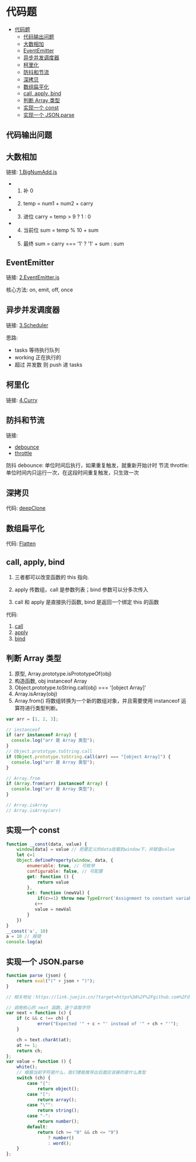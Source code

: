 # 代码题

- [代码题](#代码题)
  - [代码输出问题](#代码输出问题)
  - [大数相加](#大数相加)
  - [EventEmitter](#eventemitter)
  - [异步并发调度器](#异步并发调度器)
  - [柯里化](#柯里化)
  - [防抖和节流](#防抖和节流)
  - [深拷贝](#深拷贝)
  - [数组扁平化](#数组扁平化)
  - [call, apply, bind](#call-apply-bind)
  - [判断 Array 类型](#判断-array-类型)
  - [实现一个 const](#实现一个-const)
  - [实现一个 JSON.parse](#实现一个-jsonparse)

## 代码输出问题



## 大数相加

链接: [1.BigNumAdd.js](1.BigNumAdd.js)

- 1. 补 0
- 2. temp = num1 + num2 + carry
- 3. 进位 carry = temp > 9 ? 1 : 0
- 4. 当前位 sum = temp % 10 + sum
- 5. 最终 sum = carry === '1' ? '1' + sum : sum

## EventEmitter

链接: [2.EventEmitter.js](2.EventEmitter.js)

核心方法: on, emit, off, once

## 异步并发调度器

链接: [3.Scheduler](3.Scheduler.js)

思路:

- tasks 等待执行队列
- working 正在执行的
- 超过 并发数 则 push 进 tasks

## 柯里化

链接: [4.Curry](4.Curry.js)

## 防抖和节流

链接:

- [debounce](debounce.js)
- [throttle](throttle.js)

防抖 debounce: 单位时间后执行，如果重复触发，就重新开始计时
节流 throttle: 单位时间内只运行一次，在这段时间重复触发，只生效一次

## 深拷贝

代码: [deepClone](deepClone.js)

## 数组扁平化

代码: [Flatten](Flatten.js)

## call, apply, bind

1. 三者都可以改变函数的 this 指向.

2. apply 传数组，call 是参数列表；bind 参数可以分多次传入

3. call 和 apply 是直接执行函数, bind 是返回一个绑定 this 的函数

代码:

1. [call](call.js)
2. [apply](apply.js)
3. [bind](bind.js)

## 判断 Array 类型

1. 原型, Array.prototype.isPrototypeOf(obj)
2. 构造函数, obj instanceof Array
3. Object.prototype.toString.call(obj) === '[object Array]'
4. Array.isArray(obj)
5. Array.from() 将数组转换为一个新的数组对象，并且需要使用 instanceof 运算符进行类型判断。

```js
var arr = [1, 2, 3];

// instanceof
if (arr instanceof Array) {
  console.log("arr 是 Array 类型");
}
// Object.prototype.toString.call
if (Object.prototype.toString.call(arr) === "[object Array]") {
  console.log("arr 是 Array 类型");
}

// Array.from
if (Array.from(arr) instanceof Array) {
  console.log("arr 是 Array 类型");
}

// Array.isArray
// Array.isArray(arr)
```

## 实现一个 const

```js
function __const(data, value) {
    window[data] = value // 把要定义的data挂载到window下，并赋值value
	let c=1
    Object.defineProperty(window, data, { 
        enumerable: true, // 可枚举
        configurable: false, // 可配置
        get: function () {
			return value
        },
        set: function (newVal) {
			if(c>=1) throw new TypeError('Assignment to constant variable')
           c++
		   value = newVal
        }
    })
}
__const('a', 10)
a = 10 // 报错
console.log(a)
```

## 实现一个 JSON.parse

```js
function parse (json) {
    return eval("(" + json + ")");
}

// 相关地址：https://link.juejin.cn/?target=https%3A%2F%2Fgithub.com%2Fdouglascrockford%2FJSON-js%2Fblob%2Fmaster%2Fjson2.js%23L373

// 调用核心的 next 函数，逐个读取字符
var next = function (c) {
	if (c && c !== ch) {
			error("Expected '" + c + "' instead of '" + ch + "'");
	}

	ch = text.charAt(at);
	at += 1;
	return ch;
};
var value = function () {
    white();
    // 根据当前字符是什么，我们便能推导出后面应该接的是什么类型
    switch (ch) {
        case "{":
            return object();
        case "[":
            return array();
        case "\"":
            return string();
        case "-":
            return number();
        default:
            return (ch >= "0" && ch <= "9")
                ? number()
                : word();
    }
};
```
